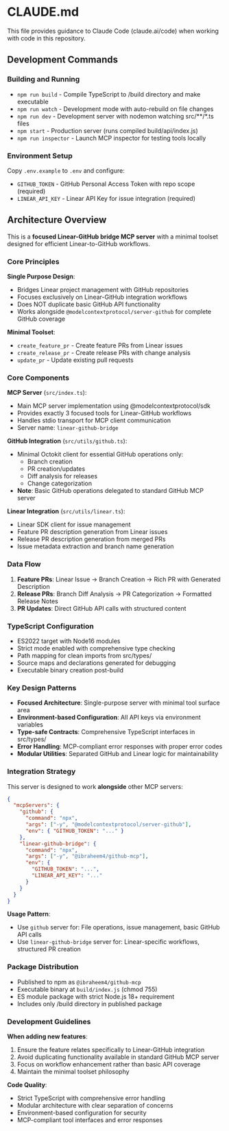 # CLAUDE.md

This file provides guidance to Claude Code (claude.ai/code) when working with code in this repository.

## Development Commands

### Building and Running
- `npm run build` - Compile TypeScript to /build directory and make executable
- `npm run watch` - Development mode with auto-rebuild on file changes
- `npm run dev` - Development server with nodemon watching src/**/*.ts files
- `npm start` - Production server (runs compiled build/api/index.js)
- `npm run inspector` - Launch MCP inspector for testing tools locally

### Environment Setup
Copy `.env.example` to `.env` and configure:
- `GITHUB_TOKEN` - GitHub Personal Access Token with repo scope (required)
- `LINEAR_API_KEY` - Linear API Key for issue integration (required)

## Architecture Overview

This is a **focused Linear-GitHub bridge MCP server** with a minimal toolset designed for efficient Linear-to-GitHub workflows.

### Core Principles

**Single Purpose Design**: 
- Bridges Linear project management with GitHub repositories
- Focuses exclusively on Linear-GitHub integration workflows
- Does NOT duplicate basic GitHub API functionality
- Works alongside `@modelcontextprotocol/server-github` for complete GitHub coverage

**Minimal Toolset**:
- `create_feature_pr` - Create feature PRs from Linear issues
- `create_release_pr` - Create release PRs with change analysis  
- `update_pr` - Update existing pull requests

### Core Components

**MCP Server** (`src/index.ts`):
- Main MCP server implementation using @modelcontextprotocol/sdk
- Provides exactly 3 focused tools for Linear-GitHub workflows
- Handles stdio transport for MCP client communication
- Server name: `linear-github-bridge`

**GitHub Integration** (`src/utils/github.ts`):
- Minimal Octokit client for essential GitHub operations only:
  - Branch creation
  - PR creation/updates
  - Diff analysis for releases
  - Change categorization
- **Note**: Basic GitHub operations delegated to standard GitHub MCP server

**Linear Integration** (`src/utils/linear.ts`):
- Linear SDK client for issue management
- Feature PR description generation from Linear issues
- Release PR description generation from merged PRs
- Issue metadata extraction and branch name generation

### Data Flow

1. **Feature PRs**: Linear Issue → Branch Creation → Rich PR with Generated Description
2. **Release PRs**: Branch Diff Analysis → PR Categorization → Formatted Release Notes
3. **PR Updates**: Direct GitHub API calls with structured content

### TypeScript Configuration

- ES2022 target with Node16 modules
- Strict mode enabled with comprehensive type checking
- Path mapping for clean imports from src/types/
- Source maps and declarations generated for debugging
- Executable binary creation post-build

### Key Design Patterns

- **Focused Architecture**: Single-purpose server with minimal tool surface area
- **Environment-based Configuration**: All API keys via environment variables
- **Type-safe Contracts**: Comprehensive TypeScript interfaces in src/types/
- **Error Handling**: MCP-compliant error responses with proper error codes
- **Modular Utilities**: Separated GitHub and Linear logic for maintainability

### Integration Strategy

This server is designed to work **alongside** other MCP servers:

```json
{
  "mcpServers": {
    "github": {
      "command": "npx",
      "args": ["-y", "@modelcontextprotocol/server-github"],
      "env": { "GITHUB_TOKEN": "..." }
    },
    "linear-github-bridge": {
      "command": "npx", 
      "args": ["-y", "@ibraheem4/github-mcp"],
      "env": { 
        "GITHUB_TOKEN": "...",
        "LINEAR_API_KEY": "..."
      }
    }
  }
}
```

**Usage Pattern**:
- Use `github` server for: File operations, issue management, basic GitHub API calls
- Use `linear-github-bridge` server for: Linear-specific workflows, structured PR creation

### Package Distribution

- Published to npm as `@ibraheem4/github-mcp`
- Executable binary at `build/index.js` (chmod 755)
- ES module package with strict Node.js 18+ requirement
- Includes only /build directory in published package

### Development Guidelines

**When adding new features**:
1. Ensure the feature relates specifically to Linear-GitHub integration
2. Avoid duplicating functionality available in standard GitHub MCP server
3. Focus on workflow enhancement rather than basic API coverage
4. Maintain the minimal toolset philosophy

**Code Quality**:
- Strict TypeScript with comprehensive error handling
- Modular architecture with clear separation of concerns
- Environment-based configuration for security
- MCP-compliant tool interfaces and error responses